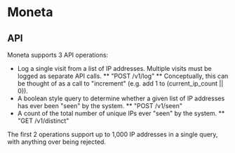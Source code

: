 # Moneta

## API

Moneta supports 3 API operations:
* Log a single visit from a list of IP addresses. Multiple visits must be logged as separate API calls.
** "POST /v1/log"
** Conceptually, this can be thought of as a call to "increment" (e.g. add 1 to (current_ip_count || 0)).
* A boolean style query to determine whether a given list of IP addresses has ever been "seen" by the system.
** "POST /v1/seen"
* A count of the total number of unique IPs ever "seen" by the system.
** "GET /v1/distinct"

The first 2 operations support up to 1,000 IP addresses in a single query, with anything over being rejected.
